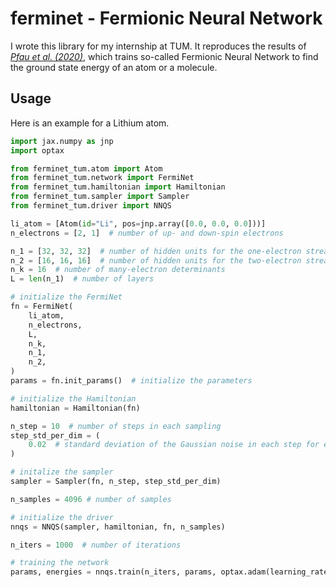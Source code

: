 # ferminet - Fermionic Neural Network
I wrote this library for my internship at TUM. It reproduces the results of [_Pfau et al. (2020)_](https://link.aps.org/doi/10.1103/PhysRevResearch.2.033429 "Ab initio solution of the many-electron Schrödinger equation with deep neural networks"), which trains so-called Fermionic Neural Network to find the ground state energy of an atom or a molecule.

## Usage
Here is an example for a Lithium atom.
```python
import jax.numpy as jnp
import optax

from ferminet_tum.atom import Atom
from ferminet_tum.network import FermiNet
from ferminet_tum.hamiltonian import Hamiltonian
from ferminet_tum.sampler import Sampler
from ferminet_tum.driver import NNQS

li_atom = [Atom(id="Li", pos=jnp.array([0.0, 0.0, 0.0]))]
n_electrons = [2, 1]  # number of up- and down-spin electrons

n_1 = [32, 32, 32]  # number of hidden units for the one-electron stream
n_2 = [16, 16, 16]  # number of hidden units for the two-electron stream
n_k = 16  # number of many-electron determinants
L = len(n_1)  # number of layers

# initialize the FermiNet
fn = FermiNet(
    li_atom,
    n_electrons,
    L,
    n_k,
    n_1,
    n_2,
)
params = fn.init_params()  # initialize the parameters

# initialize the Hamiltonian
hamiltonian = Hamiltonian(fn)

n_step = 10  # number of steps in each sampling
step_std_per_dim = (
    0.02  # standard deviation of the Gaussian noise in each step for each dimension
)

# initalize the sampler
sampler = Sampler(fn, n_step, step_std_per_dim)

n_samples = 4096 # number of samples

# initialize the driver
nnqs = NNQS(sampler, hamiltonian, fn, n_samples)

n_iters = 1000  # number of iterations

# training the network
params, energies = nnqs.train(n_iters, params, optax.adam(learning_rate=1e-3), -7.47798)
```